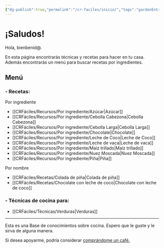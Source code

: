 ```yaml
---
{"dg-publish":true,"permalink":"/cr-faciles/inicio/","tags":"gardenEntry"}
---
```




<div class="transclusion internal-embed is-loaded"><div class="markdown-embed">





</div></div>


# ¡Saludos!

Hola, bienbenid@.

En esta página encontrarás técnicas y recetas para hacer en tu casa. Además encontrarás un menú para buscar recetas por ingredientes.


## Menú

### - Recetas:

   Por ingrediente
   - [[CRFáciles/Recursos/Por ingrediente/Azúcar\|Azúcar]]
   - [[CRFáciles/Recursos/Por ingrediente/Cebolla Cabezona\|Cebolla Cabezona]]
   - [[CRFáciles/Recursos/Por ingrediente/Cebolla Larga\|Cebolla Larga]]
   - [[CRFáciles/Recursos/Por ingrediente/Chocolate\|Chocolate]]
   - [[CRFáciles/Recursos/Por ingrediente/Leche de Coco\|Leche de Coco]]
   - [[CRFáciles/Recursos/Por ingrediente/Leche de vaca\|Leche de vaca]]
   - [[CRFáciles/Recursos/Por ingrediente/Maíz trillado\|Maíz trillado]]
   - [[CRFáciles/Recursos/Por ingrediente/Nuez Moscada\|Nuez Moscada]]
   - [[CRFáciles/Recursos/Por ingrediente/Piña\|Piña]]

   Por nombre
   - [[CRFáciles/Recetas/Colada de piña\|Colada de piña]]
   - [[CRFáciles/Recetas/Chocolate con leche de coco\|Chocolate con leche de coco]]

### - Técnicas de cocina para:

- [[CRFáciles/Técnicas/Verduras\|Verduras]]


-----
Esta es una Base de conocimientos sobre cocina. Espero que le guste y le sirva de alguna manera.

Si desea apoyarme, podría considerar <a href="https://www.buymeacoffee.com/crfaciles">comprándome un café.</a>